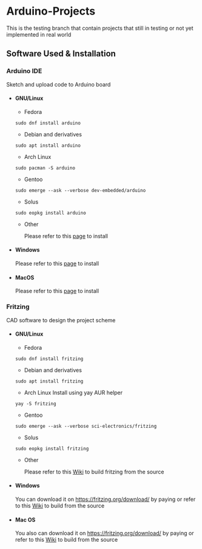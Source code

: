 # Arduino-Projects 

This is the testing branch that contain projects that still in testing or not yet implemented in real world

## Software Used & Installation
### Arduino IDE 
Sketch and upload code to Arduino board
- #### GNU/Linux
  - Fedora 
   ``` 
   sudo dnf install arduino
   ```
  - Debian and derivatives
   ```
   sudo apt install arduino
   ```
  - Arch Linux
   ```
   sudo pacman -S arduino
   ```
  - Gentoo
   ```
   sudo emerge --ask --verbose dev-embedded/arduino
   ```
  - Solus
   ```
   sudo eopkg install arduino
   ```
  - Other

     Please refer to this [page](https://www.arduino.cc/en/Guide/Linux) to install	

- #### Windows
  Please refer to this [page](https://www.arduino.cc/en/Guide/Windows) to install
- #### MacOS
  Please refer to this [page](https://www.arduino.cc/en/guide/macOSX) to install

### Fritzing

CAD software to design the project scheme

- #### GNU/Linux
  - Fedora 
  ``` 
  sudo dnf install fritzing
  ```
  - Debian and derivatives
  ```
  sudo apt install fritzing
  ```
  - Arch Linux
  Install using yay AUR helper
  ```
  yay -S fritzing
  ```
  - Gentoo
  ```
  sudo emerge --ask --verbose sci-electronics/fritzing
  ```
  - Solus
  ```
  sudo eopkg install fritzing
  ```
  - Other
  
     Please refer to this [Wiki](https://github.com/fritzing/fritzing-app/wiki/1.3-Linux-notes) to build fritzing from the source
 
- #### Windows
  You can download it on https://fritzing.org/download/ by paying or refer to this [Wiki](https://github.com/fritzing/fritzing-app/wiki/1.-Building-Fritzing) to build from the source

- #### Mac OS
  You also can download it on https://fritzing.org/download/ by paying or refer to this [Wiki](https://github.com/fritzing/fritzing-app/wiki/1.1-Mac-notes) to build from the source
